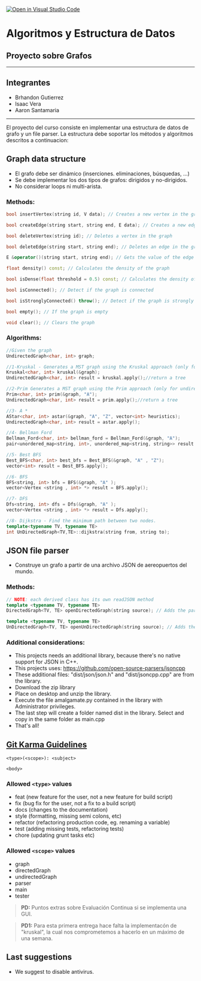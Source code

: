 [![Open in Visual Studio Code](https://classroom.github.com/assets/open-in-vscode-f059dc9a6f8d3a56e377f745f24479a46679e63a5d9fe6f495e02850cd0d8118.svg)](https://classroom.github.com/online_ide?assignment_repo_id=6293280&assignment_repo_type=AssignmentRepo)
# Algoritmos y Estructura de Datos
## Proyecto sobre Grafos
--------

## Integrantes
- Brhandon Gutierrez
- Isaac Vera
- Aaron Santamaria

----

El proyecto del curso consiste en implementar una estructura de datos de grafo y un file parser. La estructura debe soportar los métodos y algoritmos descritos a continuacion:  


## Graph data structure

* El grafo debe ser dinámico (inserciones. eliminaciones, búsquedas, ...)
* Se debe implementar los dos tipos de grafos: dirigidos y no-dirigidos.
* No considerar loops ni multi-arista. 


### Methods:
```cpp
bool insertVertex(string id, V data); // Creates a new vertex in the graph with some data and an ID

bool createEdge(string start, string end, E data); // Creates a new edge in the graph with some data

bool deleteVertex(string id); // Deletes a vertex in the graph

bool deleteEdge(string start, string end); // Deletes an edge in the graph, it is not possible to search by the edge value, since it can be repeated

E &operator()(string start, string end); // Gets the value of the edge from the start and end vertexes

float density() const; // Calculates the density of the graph

bool isDense(float threshold = 0.5) const; // Calculates the density of the graph, and determine if it is dense dependening on a threshold value

bool isConnected(); // Detect if the graph is connected

bool isStronglyConnected() throw(); // Detect if the graph is strongly connected (only for directed graphs)

bool empty(); // If the graph is empty

void clear(); // Clears the graph
```

### Algorithms:
```cpp
//Given the graph
UndirectedGraph<char, int> graph;

//1-Kruskal - Generates a MST graph using the Kruskal approach (only for undirected graphs)
Kruskal<char, int> kruskal(&graph);
UndirectedGraph<char, int> result = kruskal.apply();//return a tree

//2-Prim Generates a MST graph using the Prim approach (only for undirected graphs)
Prim<char, int> prim(&graph, "A");
UndirectedGraph<char, int> result = prim.apply();//return a tree

//3- A *
AStar<char, int> astar(&graph, "A", "Z", vector<int> heuristics);
UndirectedGraph<char, int> result = astar.apply();

//4- Bellman Ford
Bellman_Ford<char, int> bellman_ford = Bellman_Ford(&graph, "A");
pair<unordered_map<string, int>, unordered_map<string, string>> result = bellman_ford.apply();

//5- Best BFS
Best_BFS<char, int> best_bfs = Best_BFS(&graph, "A" , "Z");
vector<int> result = Best_BFS.apply();

//6- BFS
BFS<string, int> bfs = BFS(&graph, "A" );
vector<Vertex <string , int> *> result = BFS.apply();

//7- DFS
Dfs<string, int> dfs = Dfs(&graph, "A" );
vector<Vertex <string , int> *> result = Dfs.apply();

//8- Dijkstra - Find the minimum path between two nodes.
template<typename TV, typename TE>
int UnDirectedGraph<TV,TE>::dijkstra(string from, string to);


```


## JSON file parser
* Construye un grafo a partir de una archivo JSON de aereopuertos del mundo. 


### Methods:
```cpp
// NOTE: each derived class has its own readJSON method
template <typename TV, typename TE>
DirectedGraph<TV, TE> openDirectedGraph(string source); // Adds the parsed data into the specified directed graph

template <typename TV, typename TE>
UnDirectedGraph<TV, TE> openUnDirectedGraph(string source); // Adds the parsed data into the specified undirected graph
```
### Additional considerations:
* This projects needs an additional library, because there's no native support for JSON in C++.
* This projects uses: https://github.com/open-source-parsers/jsoncpp
* These additional files: "dist/json/json.h" and "dist/jsoncpp.cpp" are from the library.
* Download the zip library 
* Place on desktop and unzip the library.
* Execute the file amalgamate.py contained in the library with Administrator privileges.
* The last step will create a folder named dist in the library. Select and copy in the same folder as main.cpp
* That's all!

## [Git Karma Guidelines](http://karma-runner.github.io/5.2/dev/git-commit-msg.html)

```
<type>(<scope>): <subject>

<body>
```

### Allowed ```<type>``` values

* feat (new feature for the user, not a new feature for build script)
* fix (bug fix for the user, not a fix to a build script)
* docs (changes to the documentation)
* style (formatting, missing semi colons, etc)
* refactor (refactoring production code, eg. renaming a variable)
* test (adding missing tests, refactoring tests)
* chore (updating grunt tasks etc)

### Allowed ```<scope>``` values

* graph
* directedGraph
* undirectedGraph
* parser
* main
* tester


> **PD:** Puntos extras sobre Evaluación Continua si se implementa una GUI.


> **PD1:** Para esta primera entrega hace falta la implementacón de "kruskal", la cual nos comprometemos a hacerlo en un máximo de una semana.

## Last suggestions
* We suggest to disable antivirus.
